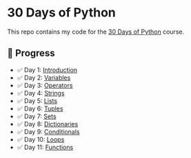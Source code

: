 # 30 Days of Python

This repo contains my code for the [30 Days of Python](https://github.com/Asabeneh/30-Days-Of-Python) course.

## 📅 Progress

- ✅ Day 1: [Introduction](day_1/helloworld.py)
- ✅ Day 2: [Variables](day_2/variables.py)
- ✅ Day 3: [Operators](day_3/operators.py)
- ✅ Day 4: [Strings](day_4/strings.py)
- ✅ Day 5: [Lists](day_5/lists.py)
- ✅ Day 6: [Tuples](day_6/tuples.py)
- ✅ Day 7: [Sets](day_7/sets.py)
- ✅ Day 8: [Dictionaries](day_8/dictionaries.py)
- ✅ Day 9: [Conditionals](day_9/conditionals.py)
- ✅ Day 10: [Loops](day_10/loops.py)
- ✅ Day 11: [Functions](day_11/functions.py)
